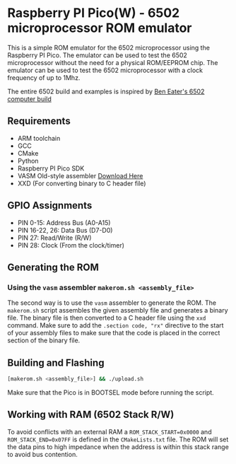 # Raspberry PI Pico(W) - 6502 microprocessor ROM emulator

This is a simple ROM emulator for the 6502 microprocessor using the Raspberry PI Pico. The emulator can be used to test the 6502 microprocessor without the need for a physical ROM/EEPROM chip. The emulator can be used to test the 6502 microprocessor with a clock frequency of up to 1Mhz.

The entire 6502 build and examples is inspired by [Ben Eater's 6502 computer build](https://eater.net/6502)

## Requirements
- ARM toolchain
- GCC
- CMake
- Python
- Raspberry PI Pico SDK
- VASM Old-style assembler [Download Here](http://www.compilers.de/vasm.html)
- XXD (For converting binary to C header file)

## GPIO Assignments

- PIN 0-15: Address Bus (A0-A15)
- PIN 16-22, 26: Data Bus (D7-D0)
- PIN 27: Read/Write (R/W)
- PIN 28: Clock (From the clock/timer)

## Generating the ROM

### Using the `vasm` assembler `makerom.sh <assembly_file>`
The second way is to use the `vasm` assembler to generate the ROM. The `makerom.sh` script assembles the given assembly file and generates a binary file.
The binary file is then converted to a C header file using the `xxd` command. Make sure to add the `.section code, "rx"` directive to the start of your assembly files to make sure that the code is placed in the correct section of the binary file.

## Building and Flashing
```bash
[makerom.sh <assembly_file>] && ./upload.sh
```

Make sure that the Pico is in BOOTSEL mode before running the script.

## Working with RAM (6502 Stack R/W)
To avoid conflicts with an external RAM a `ROM_STACK_START=0x0000` and `ROM_STACK_END=0x07FF` is defined in the `CMakeLists.txt` file. The ROM will set the data pins to high impedance when the address is within this stack range to avoid bus contention.